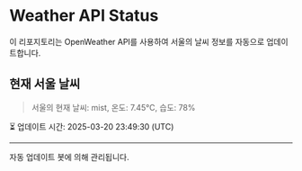 
# Weather API Status

이 리포지토리는 OpenWeather API를 사용하여 서울의 날씨 정보를 자동으로 업데이트합니다.

## 현재 서울 날씨
> 서울의 현재 날씨: mist, 온도: 7.45°C, 습도: 78%

⏳ 업데이트 시간: 2025-03-20 23:49:30 (UTC)

---
자동 업데이트 봇에 의해 관리됩니다.
